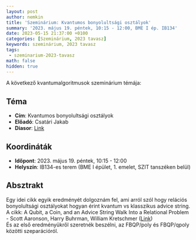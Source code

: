 ```yaml
---
layout: post
author: nemkin
title: 'Szeminárium: Kvantumos bonyolultsági osztályok'
summary: '2023. május 19. péntek, 10:15 - 12:00, BME I ép. IB134'
date: 2023-05-15 21:37:00 +0100
categories: [Szeminárium, 2023 tavasz]
keywords: szeminárium, 2023 tavasz
tags:
 - szeminarium-2023-tavasz
math: false
hidden: true
---
```


A következő kvantumalgoritmusok szeminárium témája:

## Téma

- **Cím**: Kvantumos bonyolultsági osztályok
- **Előadó**: Csatári Jakab
- **Diasor**: [Link](https://quszit.github.io/szeminarium/2023_05_19_kvantumos_bonyolultsagi_osztalyok/jakab_csatari_-_kvantum_bonyolultsagelmeleti_szeparacio_relacios_osztalyokra.pdf)

## Koordináták

- **Időpont**: 2023. május 19. péntek, 10:15 - 12:00
- **Helyszín**: IB134-es terem (BME I épület, 1. emelet, SZIT tanszéken belül)

## Absztrakt

Egy idei cikk egyik eredményét dolgoznám fel, ami arról szól hogy relációs bonyolultsági osztályokat hogyan érint kvantum vs klasszikus advice string.  
A cikk: A Qubit, a Coin, and an Advice String Walk Into a Relational Problem - Scott Aaronson, Harry Buhrman, William Kretschmer ([Link](https://arxiv.org/abs/2302.10332))  
És az első eredményükről szeretnék beszélni, az FBQP/poly és FBQP/qpoly közötti szeparációról.
